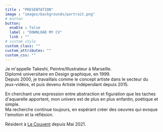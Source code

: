 ```yaml
---
title : "PRESENTATION"
image : "images/backgrounds/portrait.png"
# button
button:
  enable : false
  label : "DOWNLOAD MY CV"
  link : ""
# custom style
custom_class: ""
custom_attributes: ""
custom_css: ""
---
```


Je m'appelle Takeshi, Peintre/Illustrateur à Marseille.  
Diplomé universitaire en Design graphique, en 1999.  
Depuis 2000, je travaillais comme le concept artiste dans le secteur du jeux-vidéos, et puis devenu Artiste indépendant depuis 2015.  

En cherchant une expression entre abstraction et figuration que les taches d'aquarelle apportent, mon univers est de plus en plus enfantin, poétique et simple.  
Ma recherche continue toujours, en espérant créer des oeuvres qui evoque l'emotion et la réfléxion.

Résident à [Le Couvent](https://www.facebook.com/lecouvent.belledemai) depuis Mai 2021.

